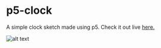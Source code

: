 # p5-clock
A simple clock sketch made using p5.
Check it out live [here.](kiraleos.github.io/p5-clock)

![alt text](https://i.imgur.com/t0uYFTi.png)
